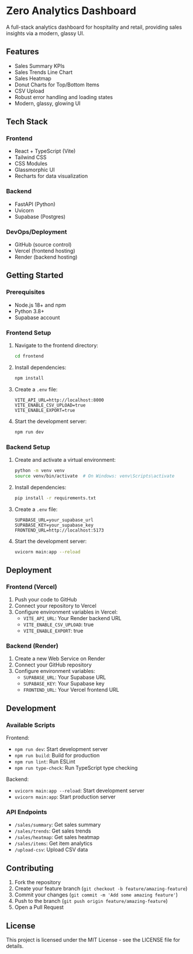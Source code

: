 # Zero Analytics Dashboard

A full-stack analytics dashboard for hospitality and retail, providing sales insights via a modern, glassy UI.

## Features

- Sales Summary KPIs
- Sales Trends Line Chart
- Sales Heatmap
- Donut Charts for Top/Bottom Items
- CSV Upload
- Robust error handling and loading states
- Modern, glassy, glowing UI

## Tech Stack

### Frontend
- React + TypeScript (Vite)
- Tailwind CSS
- CSS Modules
- Glassmorphic UI
- Recharts for data visualization

### Backend
- FastAPI (Python)
- Uvicorn
- Supabase (Postgres)

### DevOps/Deployment
- GitHub (source control)
- Vercel (frontend hosting)
- Render (backend hosting)

## Getting Started

### Prerequisites

- Node.js 18+ and npm
- Python 3.8+
- Supabase account

### Frontend Setup

1. Navigate to the frontend directory:
   ```bash
   cd frontend
   ```

2. Install dependencies:
   ```bash
   npm install
   ```

3. Create a `.env` file:
   ```
   VITE_API_URL=http://localhost:8000
   VITE_ENABLE_CSV_UPLOAD=true
   VITE_ENABLE_EXPORT=true
   ```

4. Start the development server:
   ```bash
   npm run dev
   ```

### Backend Setup

1. Create and activate a virtual environment:
   ```bash
   python -m venv venv
   source venv/bin/activate  # On Windows: venv\Scripts\activate
   ```

2. Install dependencies:
   ```bash
   pip install -r requirements.txt
   ```

3. Create a `.env` file:
   ```
   SUPABASE_URL=your_supabase_url
   SUPABASE_KEY=your_supabase_key
   FRONTEND_URL=http://localhost:5173
   ```

4. Start the development server:
   ```bash
   uvicorn main:app --reload
   ```

## Deployment

### Frontend (Vercel)

1. Push your code to GitHub
2. Connect your repository to Vercel
3. Configure environment variables in Vercel:
   - `VITE_API_URL`: Your Render backend URL
   - `VITE_ENABLE_CSV_UPLOAD`: true
   - `VITE_ENABLE_EXPORT`: true

### Backend (Render)

1. Create a new Web Service on Render
2. Connect your GitHub repository
3. Configure environment variables:
   - `SUPABASE_URL`: Your Supabase URL
   - `SUPABASE_KEY`: Your Supabase key
   - `FRONTEND_URL`: Your Vercel frontend URL

## Development

### Available Scripts

Frontend:
- `npm run dev`: Start development server
- `npm run build`: Build for production
- `npm run lint`: Run ESLint
- `npm run type-check`: Run TypeScript type checking

Backend:
- `uvicorn main:app --reload`: Start development server
- `uvicorn main:app`: Start production server

### API Endpoints

- `/sales/summary`: Get sales summary
- `/sales/trends`: Get sales trends
- `/sales/heatmap`: Get sales heatmap
- `/sales/items`: Get item analytics
- `/upload-csv`: Upload CSV data

## Contributing

1. Fork the repository
2. Create your feature branch (`git checkout -b feature/amazing-feature`)
3. Commit your changes (`git commit -m 'Add some amazing feature'`)
4. Push to the branch (`git push origin feature/amazing-feature`)
5. Open a Pull Request

## License

This project is licensed under the MIT License - see the LICENSE file for details. 